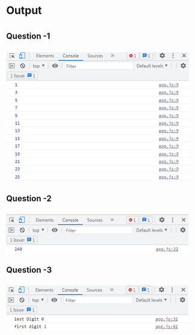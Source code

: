 <h1>Output<h1>
<h2>Question -1<h2>
<img src="image/Question-1.PNG" alt="img">
<h2>Question -2<h2>
<img src="image/Question-2.PNG" alt="img">
<h2>Question -3<h2>
<img src="image/Question-3.PNG" alt="img">